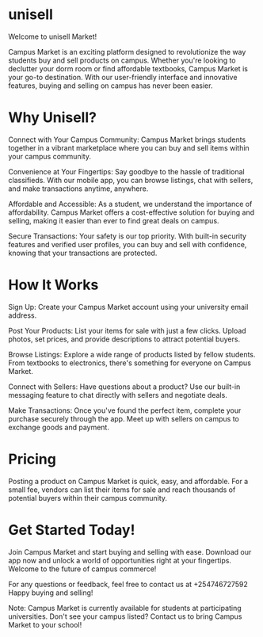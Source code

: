 # unisell
Welcome to unisell Market!

Campus Market is an exciting platform designed to revolutionize the way students buy and sell products on campus. Whether you're looking to declutter your dorm room or find affordable textbooks, Campus Market is your go-to destination. With our user-friendly interface and innovative features, buying and selling on campus has never been easier.

# Why Unisell?
Connect with Your Campus Community: Campus Market brings students together in a vibrant marketplace where you can buy and sell items within your campus community.

Convenience at Your Fingertips: Say goodbye to the hassle of traditional classifieds. With our mobile app, you can browse listings, chat with sellers, and make transactions anytime, anywhere.

Affordable and Accessible: As a student, we understand the importance of affordability. Campus Market offers a cost-effective solution for buying and selling, making it easier than ever to find great deals on campus.

Secure Transactions: Your safety is our top priority. With built-in security features and verified user profiles, you can buy and sell with confidence, knowing that your transactions are protected.

# How It Works
Sign Up: Create your Campus Market account using your university email address.

Post Your Products: List your items for sale with just a few clicks. Upload photos, set prices, and provide descriptions to attract potential buyers.

Browse Listings: Explore a wide range of products listed by fellow students. From textbooks to electronics, there's something for everyone on Campus Market.

Connect with Sellers: Have questions about a product? Use our built-in messaging feature to chat directly with sellers and negotiate deals.

Make Transactions: Once you've found the perfect item, complete your purchase securely through the app. Meet up with sellers on campus to exchange goods and payment.

# Pricing
Posting a product on Campus Market is quick, easy, and affordable. For a small fee, vendors can list their items for sale and reach thousands of potential buyers within their campus community.

# Get Started Today!
Join Campus Market and start buying and selling with ease. Download our app now and unlock a world of opportunities right at your fingertips. Welcome to the future of campus commerce!

For any questions or feedback, feel free to contact us at +254746727592 Happy buying and selling!

Note: Campus Market is currently available for students at participating universities. Don't see your campus listed? Contact us to bring Campus Market to your school!





